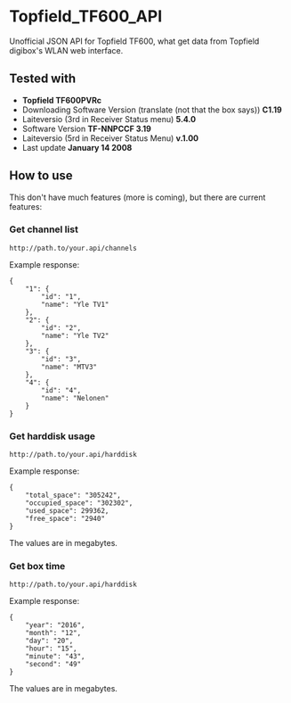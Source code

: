 # Topfield_TF600_API
Unofficial JSON API for Topfield TF600, what get data from Topfield digibox's WLAN web interface.

## Tested with

* **Topfield TF600PVRc**
* Downloading Software Version (translate (not that the box says)) **C1.19**
* Laiteversio (3rd in Receiver Status menu) **5.4.0**
* Software Version **TF-NNPCCF 3.19**
* Laiteversio (5rd in Receiver Status Menu) **v.1.00**
* Last update **January 14 2008**

## How to use
This don't have much features (more is coming), but there are current features:

### Get channel list
`http://path.to/your.api/channels`

Example response:
```
{
    "1": {
        "id": "1",
        "name": "Yle TV1"
    },
    "2": {
        "id": "2",
        "name": "Yle TV2"
    },
    "3": {
        "id": "3",
        "name": "MTV3"
    },
    "4": {
        "id": "4",
        "name": "Nelonen"
    }
}
```

### Get harddisk usage
`http://path.to/your.api/harddisk`

Example response:
```
{
    "total_space": "305242",
    "occupied_space": "302302",
    "used_space": 299362,
    "free_space": "2940"
}
```
The values are in megabytes.

### Get box time
`http://path.to/your.api/harddisk`

Example response:
```
{
    "year": "2016",
    "month": "12",
    "day": "20",
    "hour": "15",
    "minute": "43",
    "second": "49"
}
```
The values are in megabytes.